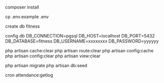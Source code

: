 composer install

cp .env.example .env

create db fitness

config db
DB_CONNECTION=pgsql
DB_HOST=localhost
DB_PORT=5432
DB_DATABASE=fitness
DB_USERNAME=xxxxxxxx
DB_PASSWORD=yyyyyy

php artisan cache:clear
php artisan route:clear
php artisan config:cache
php artisan config:clear
php artisan view:clear

php artisan migrate
php artisan db:seed

cron
attendance:getlog